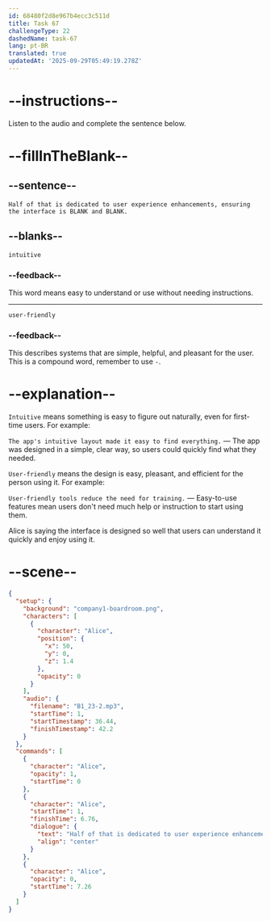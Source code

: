 ```yaml
---
id: 68480f2d8e967b4ecc3c511d
title: Task 67
challengeType: 22
dashedName: task-67
lang: pt-BR
translated: true
updatedAt: '2025-09-29T05:49:19.278Z'
---
```


<!-- (audio) Alice: Half of that is dedicated to user experience enhancements, ensuring the interface is intuitive and user-friendly. -->

# --instructions--

Listen to the audio and complete the sentence below.

# --fillInTheBlank--

## --sentence--

`Half of that is dedicated to user experience enhancements, ensuring the interface is BLANK and BLANK.`

## --blanks--

`intuitive`

### --feedback--

This word means easy to understand or use without needing instructions.

---

`user-friendly`

### --feedback--

This describes systems that are simple, helpful, and pleasant for the user. This is a compound word, remember to use `-`.

# --explanation--

`Intuitive` means something is easy to figure out naturally, even for first-time users. For example:

`The app's intuitive layout made it easy to find everything.` — The app was designed in a simple, clear way, so users could quickly find what they needed.

`User-friendly` means the design is easy, pleasant, and efficient for the person using it. For example:

`User-friendly tools reduce the need for training.` — Easy-to-use features mean users don't need much help or instruction to start using them.

Alice is saying the interface is designed so well that users can understand it quickly and enjoy using it.

# --scene--

```json
{
  "setup": {
    "background": "company1-boardroom.png",
    "characters": [
      {
        "character": "Alice",
        "position": {
          "x": 50,
          "y": 0,
          "z": 1.4
        },
        "opacity": 0
      }
    ],
    "audio": {
      "filename": "B1_23-2.mp3",
      "startTime": 1,
      "startTimestamp": 36.44,
      "finishTimestamp": 42.2
    }
  },
  "commands": [
    {
      "character": "Alice",
      "opacity": 1,
      "startTime": 0
    },
    {
      "character": "Alice",
      "startTime": 1,
      "finishTime": 6.76,
      "dialogue": {
        "text": "Half of that is dedicated to user experience enhancements, ensuring the interface is intuitive and user-friendly.",
        "align": "center"
      }
    },
    {
      "character": "Alice",
      "opacity": 0,
      "startTime": 7.26
    }
  ]
}
```
